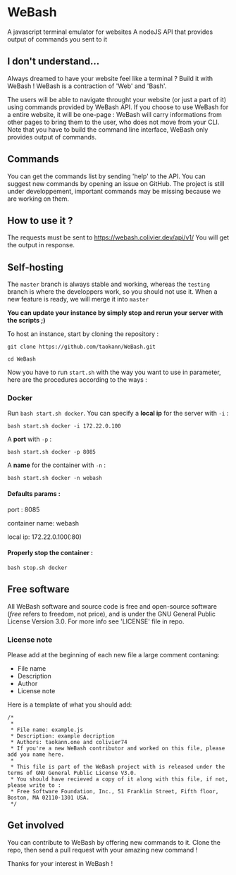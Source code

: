 # WeBash
A javascript terminal emulator for websites
A nodeJS API that provides output of commands you sent to it

## I don't understand...
Always dreamed to have your website feel like a terminal ?
Build it with WeBash ! WeBash is a contraction of 'Web' and 'Bash'.


The users will be able to navigate throught your website (or just a part of it) using commands provided by WeBash API. If you choose to use WeBash for a entire website, it will be one-page : WeBash will carry informations from other pages to bring them to the user, who does not move from your CLI.
Note that you have to build the command line interface, WeBash only provides output of commands.

## Commands
You can get the commands list by sending 'help' to the API.
You can suggest new commands by opening an issue on GitHub.
The project is still under developpement, important commands may be missing because we are working on them.

## How to use it ?
The requests must be sent to https://webash.colivier.dev/api/v1/<your command here>
You will get the output in response.

## Self-hosting
The `master` branch is always stable and working, whereas the `testing` branch is where the developpers work, so you should not use it. When a new feature is ready, we will merge it into `master`

**You can update your instance by simply stop and rerun your server with the scripts ;)**

To host an instance, start by cloning the repository :

`git clone https://github.com/taokann/WeBash.git`

`cd WeBash`

Now you have to run `start.sh` with the way you want to use in parameter, here are the procedures according to the ways :

### Docker
Run `bash start.sh docker`.
You can specify a **local ip** for the server with `-i` :

`bash start.sh docker -i 172.22.0.100`

A **port** with `-p` :

`bash start.sh docker -p 8085`

A **name** for the container with `-n` :

`bash start.sh docker -n webash`

#### Defaults params :
port : 8085

container name: webash

local ip: 172.22.0.100(:80)

#### Properly stop the container :
`bash stop.sh docker`

## Free software
All WeBash software and source code is free and open-source software (*free* refers to freedom, not price), and is under the GNU General Public License Version 3.0.
For more info see 'LICENSE' file in repo.

### License note
Please add at the beginning of each new file a large comment contaning:
* File name
* Description
* Author
* License note

Here is a template of what you should add:
```
/*
 *
 * File name: example.js
 * Description: example decription
 * Authors: taokann.one and colivier74
 * If you're a new WeBash contributor and worked on this file, please add you name here.
 *
 * This file is part of the WeBash project with is released under the terms of GNU General Public License V3.0.
 * You should have recieved a copy of it along with this file, if not, please write to :
 * Free Software Foundation, Inc., 51 Franklin Street, Fifth floor, Boston, MA 02110-1301 USA.
 */
```

## Get involved
You can contribute to WeBash by offering new commands to it.
Clone the repo, then send a pull request with your amazing new command !


Thanks for your interest in WeBash !
